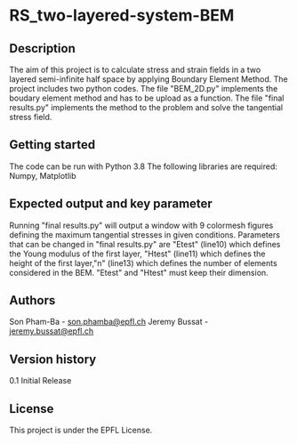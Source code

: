 # RS_two-layered-system-BEM

## Description
The aim of this project is to calculate stress and strain fields in a two layered semi-infinite half space by applying Boundary Element Method. The project includes two python codes. The file "BEM_2D.py" implements the boudary element method and has to be upload as a function. The file "final results.py" implements the method to the problem and solve the tangential stress field.

## Getting started
The code can be run with Python 3.8
The following libraries are required: Numpy, Matplotlib

## Expected output and key parameter
Running "final results.py" will output a window with 9 colormesh figures defining the maximum tangential stresses in given conditions.
Parameters that can be changed in "final results.py" are "Etest" (line10) which defines the Young modulus of the first layer, "Htest" (line11) which defines the height of the first layer,"n" (line13) which defines the number of elements considered in the BEM. "Etest" and "Htest" must keep their dimension.

## Authors
Son Pham-Ba - son.phamba@epfl.ch
Jeremy Bussat - jeremy.bussat@epfl.ch

## Version history
0.1 Initial Release

## License
This project is under the EPFL License.

